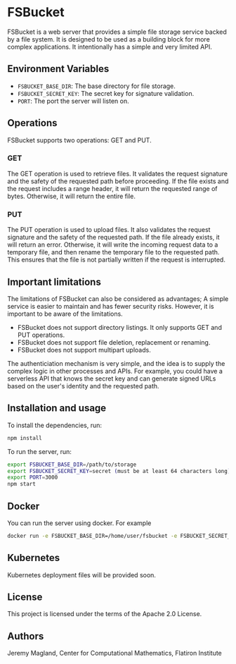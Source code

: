 # FSBucket

FSBucket is a web server that provides a simple file storage service backed by a
file system. It is designed to be used as a building block for more complex
applications. It intentionally has a simple and very limited API.

## Environment Variables

- `FSBUCKET_BASE_DIR`: The base directory for file storage.
- `FSBUCKET_SECRET_KEY`: The secret key for signature validation.
- `PORT`: The port the server will listen on.

## Operations

FSBucket supports two operations: GET and PUT.

### GET

The GET operation is used to retrieve files. It validates the request signature
and the safety of the requested path before proceeding. If the file exists and
the request includes a range header, it will return the requested range of
bytes. Otherwise, it will return the entire file.

### PUT

The PUT operation is used to upload files. It also validates the request
signature and the safety of the requested path. If the file already exists, it
will return an error. Otherwise, it will write the incoming request data to a
temporary file, and then rename the temporary file to the requested path. This
ensures that the file is not partially written if the request is interrupted.

## Important limitations

The limitations of FSBucket can also be considered as advantages; A simple
service is easier to maintain and has fewer security risks. However, it is
important to be aware of the limitations.

- FSBucket does not support directory listings. It only supports GET and PUT operations.
- FSBucket does not support file deletion, replacement or renaming.
- FSBucket does not support multipart uploads.

The authenticiation mechanism is very simple, and the idea is to supply the
complex logic in other processes and APIs. For example, you could have a
serverless API that knows the secret key and can generate signed URLs based on
the user's identity and the requested path.

## Installation and usage

To install the dependencies, run:

```bash
npm install
```

To run the server, run:

```bash
export FSBUCKET_BASE_DIR=/path/to/storage
export FSBUCKET_SECRET_KEY=secret (must be at least 64 characters long)
export PORT=3000
npm start
```

## Docker

You can run the server using docker. For example

```bash
docker run -e FSBUCKET_BASE_DIR=/home/user/fsbucket -e FSBUCKET_SECRET_KEY=UNDW13UBcI5MRiajzxBcD35KAUtVtELl7hlRFiiTaKMaJyFFJQoqaHQxbMj386fq -p 3010:8080 -v /home/user/fsbucket:/home/user/fsbucket -it magland/fsbucket:0.1.0
```

## Kubernetes

Kubernetes deployment files will be provided soon.

## License

This project is licensed under the terms of the Apache 2.0 License.

## Authors

Jeremy Magland, Center for Computational Mathematics, Flatiron Institute
